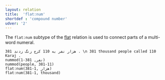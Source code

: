 ```yaml
---
layout: relation
title:  'flat:num'
shortdef : 'compound number'
udver: '2'
---
```


The `flat:num` subtype of the [flat]() relation is used to connect parts of a multi-word numeral.

~~~ sdparse
381 هزار نفر به 110 کرج زنگ زدند . \n 381 thousand people called 110 Karaj .
nummod(نفر, 381-1)
nummod(people, 381-11)
flat:num(381-1, هزار)
flat:num(381-1, thousand)
~~~

<!-- Interlanguage links updated St lis 3 20:58:55 CET 2021 -->
